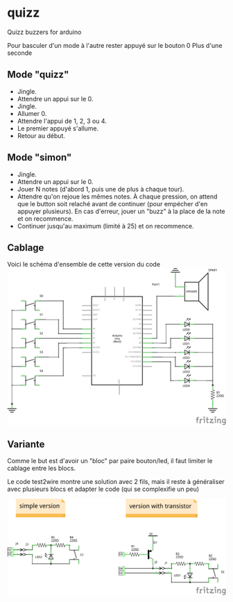 # quizz
Quizz buzzers for arduino

Pour basculer d'un mode à l'autre rester appuyé sur le bouton 0 Plus d'une seconde

## Mode "quizz"
 - Jingle.
 - Attendre un appui sur le 0.
 - Jingle.
 - Allumer 0.
 - Attendre l'appui de 1, 2, 3 ou 4.
 - Le premier appuyé s'allume.
 - Retour au début.

 ## Mode "simon"
  - Jingle.
  - Attendre un appui sur le 0.
  - Jouer N notes (d'abord 1, puis une de plus à chaque tour).
  - Attendre qu'on rejoue les mêmes notes.
    À chaque pression, on attend que le button soit relaché avant de continuer (pour empécher d'en appuyer plusieurs).
    En cas d'erreur, jouer un "buzz" à la place de la note et on recommence.
  - Continuer jusqu'au maximum (limité à 25) et on recommence.

## Cablage
Voici le schéma d'ensemble de cette version du code
![schéma d'ensemble](quizz.png "schéma")

## Variante
Comme le but est d'avoir un "bloc" par paire bouton/led, il faut limiter le cablage entre les blocs.

Le code test2wire montre une solution avec 2 fils, mais il reste à généraliser avec plusieurs blocs et adapter le code (qui se complexifie un peu)

![cablage avec 2 fils par bloc](buttons.png "boutons")